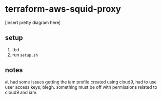 # terraform-aws-squid-proxy
[insert pretty diagram here]

## setup
1. tbd 
1. run ```setup.sh```

## notes
#. had some issues getting the iam profile created using cloud9, had to use user access keys; blegh.  something must be off with permissions related to cloud9 and iam.

